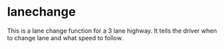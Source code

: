 # lanechange
This is a lane change function for a 3 lane highway.
It tells the driver when to change lane and what speed to follow.
